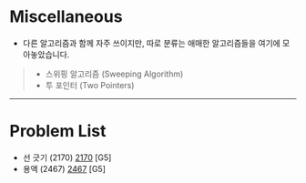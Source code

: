 # Miscellaneous

- 다른 알고리즘과 함께 자주 쓰이지만, 따로 분류는 애매한 알고리즘들을 여기에 모아놓았습니다.
> - 스위핑 알고리즘 (Sweeping Algorithm)
> - 투 포인터 (Two Pointers)

--------------------------------

# Problem List
- 선 긋기 (2170) [2170](https://github.com/KyumKyum/Algorithm_Study/blob/main/Miscellaneous/2170.cpp) [G5]
- 용액 (2467) [2467](https://github.com/KyumKyum/Algorithm_Study/blob/main/Miscellaneous/2467.cpp) [G5]
